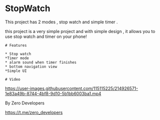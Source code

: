 # StopWatch

This project has 2 modes , stop watch and simple timer .

this project is a very simple project and with simple design , it allows you to use stop watch and timer on your phone!

    # Features
    
    * Stop watch
    *Timer mode
    * alarm sound when timer finishes
    * bottom navigation view
    *Simple UI
    
    # Video
    
    





https://user-images.githubusercontent.com/115115225/214926571-1e83a49b-8744-4bf8-9d10-5b1bb6003ba1.mp4


By Zero Developers


https://t.me/zero_developers








